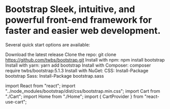 # Bootstrap Sleek, intuitive, and powerful front-end framework for faster and easier web development.

Several quick start options are available:

Download the latest release
Clone the repo: git clone https://github.com/twbs/bootstrap.git
Install with npm: npm install bootstrap
Install with yarn: yarn add bootstrap
Install with Composer: composer require twbs/bootstrap:5.1.3
Install with NuGet: CSS: Install-Package bootstrap Sass: Install-Package bootstrap.sass



import React from "react";
import "../node_modules/bootstrap/dist/css/bootstrap.min.css";
import Cart from "./Cart";
import Home from "./Home";
import { CartProvider } from "react-use-cart";